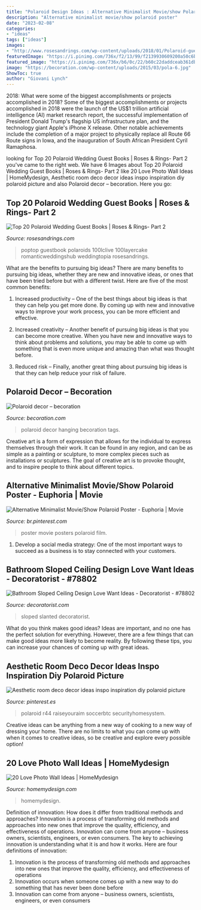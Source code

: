 ```yaml
---
title: "Polaroid Design Ideas : Alternative Minimalist Movie/show Polaroid Poster"
description: "Alternative minimalist movie/show polaroid poster"
date: "2023-02-08"
categories:
- "ideas"
tags: ["ideas"]
images:
- "http://www.rosesandrings.com/wp-content/uploads/2018/01/Polaroid-guest-book-for-elegant-weddings.jpg"
featuredImage: "https://i.pinimg.com/736x/f2/13/99/f2139930609200a50c6b4f57a61874f4.jpg"
featured_image: "https://i.pinimg.com/736x/b6/0c/22/b60c22daddceab361db098c682dc0f24.jpg"
image: "https://becoration.com/wp-content/uploads/2015/03/pola-6.jpg"
ShowToc: true
author: "Giovani Lynch"
---
```



2018: What were some of the biggest accomplishments or projects accomplished in 2018?
Some of the biggest accomplishments or projects accomplished in 2018 were the launch of the US$1 trillion artificial intelligence (AI) market research report, the successful implementation of President Donald Trump's flagship US infrastructure plan, and the technology giant Apple's iPhone X release. Other notable achievements include the completion of a major project to physically replace all Route 66 Route signs in Iowa, and the inauguration of South African President Cyril Ramaphosa.

	

		
looking for Top 20 Polaroid Wedding Guest Books | Roses &amp; Rings- Part 2 you've came to the right web. We have 6 Images about Top 20 Polaroid Wedding Guest Books | Roses &amp; Rings- Part 2 like 20 Love Photo Wall Ideas | HomeMydesign, Aesthetic room deco decor ideas inspo inspiration diy polaroid picture and also Polaroid decor – becoration. Here you go:
		
    
## Top 20 Polaroid Wedding Guest Books | Roses &amp; Rings- Part 2

<img loading=lazy src="http://www.rosesandrings.com/wp-content/uploads/2018/01/Polaroid-guest-book-for-elegant-weddings.jpg" onerror="this.onerror=null;this.src='https://tse3.mm.bing.net/th?id=OIP.W7-7--pRypI9BtNRdNGCbQHaKG&amp;pid=15.1';" alt="Top 20 Polaroid Wedding Guest Books | Roses &amp; Rings- Part 2">

_Source: rosesandrings.com_

>poptop guestbook polaroids 100lclive 100layercake romanticweddingshub weddingtopia rosesandrings. 

	

What are the benefits to pursuing big ideas?
There are many benefits to pursuing big ideas, whether they are new and innovative ideas, or ones that have been tried before but with a different twist. Here are five of the most common benefits:
1. Increased productivity – One of the best things about big ideas is that they can help you get more done. By coming up with new and innovative ways to improve your work process, you can be more efficient and effective.

2. Increased creativity – Another benefit of pursuing big ideas is that you can become more creative. When you have new and innovative ways to think about problems and solutions, you may be able to come up with something that is even more unique and amazing than what was thought before.

3. Reduced risk – Finally, another great thing about pursuing big ideas is that they can help reduce your risk of failure.

    
## Polaroid Decor – Becoration

<img loading=lazy src="https://becoration.com/wp-content/uploads/2015/03/pola-6.jpg" onerror="this.onerror=null;this.src='https://tse4.mm.bing.net/th?id=OIP.pjIvjXSvi2P6XSCTEFLssQHaJ3&amp;pid=15.1';" alt="Polaroid decor – becoration">

_Source: becoration.com_

>polaroid decor hanging becoration tags. 

	

Creative art is a form of expression that allows for the individual to express themselves through their work. It can be found in any region, and can be as simple as a painting or sculpture, to more complex pieces such as installations or sculptures. The goal of creative art is to provoke thought, and to inspire people to think about different topics.

    
## Alternative Minimalist Movie/Show Polaroid Poster - Euphoria | Movie

<img loading=lazy src="https://i.pinimg.com/736x/f2/13/99/f2139930609200a50c6b4f57a61874f4.jpg" onerror="this.onerror=null;this.src='https://tse1.mm.bing.net/th?id=OIP.IxeL3mD49fo5X31W9hCW3QHaLI&amp;pid=15.1';" alt="Alternative Minimalist Movie/Show Polaroid Poster - Euphoria | Movie">

_Source: br.pinterest.com_

>poster movie posters polaroid film. 

	

1. Develop a social media strategy: One of the most important ways to succeed as a business is to stay connected with your customers.

    
## Bathroom Sloped Ceiling Design Love Want Ideas - Decoratorist - #78802

<img loading=lazy src="https://i1.wp.com/cdn.decoratorist.com/wp-content/uploads/bathroom-sloped-ceiling-design-love-want-ideas-594751.jpg?fit=1280%2C960&amp;ssl=1" onerror="this.onerror=null;this.src='https://tse2.mm.bing.net/th?id=OIP.2Ax4Bktr_O7esMibYvq7WAHaFj&amp;pid=15.1';" alt="Bathroom Sloped Ceiling Design Love Want Ideas - Decoratorist - #78802">

_Source: decoratorist.com_

>sloped slanted decoratorist. 

	

What do you think makes good ideas?
Ideas are important, and no one has the perfect solution for everything. However, there are a few things that can make good ideas more likely to become reality. By following these tips, you can increase your chances of coming up with great ideas.

    
## Aesthetic Room Deco Decor Ideas Inspo Inspiration Diy Polaroid Picture

<img loading=lazy src="https://i.pinimg.com/736x/b6/0c/22/b60c22daddceab361db098c682dc0f24.jpg" onerror="this.onerror=null;this.src='https://tse4.mm.bing.net/th?id=OIP.9crNsc9LxOzwxFSQIs8NMgHaMU&amp;pid=15.1';" alt="Aesthetic room deco decor ideas inspo inspiration diy polaroid picture">

_Source: pinterest.es_

>polaroid r44 raiseyouraim soccerbtc securityhomesystem. 

	

Creative ideas can be anything from a new way of cooking to a new way of dressing your home. There are no limits to what you can come up with when it comes to creative ideas, so be creative and explore every possible option!

    
## 20 Love Photo Wall Ideas | HomeMydesign

<img loading=lazy src="http://homemydesign.com/wp-content/uploads/2014/09/polaroid-love-photo-wall-ideas.jpg" onerror="this.onerror=null;this.src='https://tse2.mm.bing.net/th?id=OIP.TjeWBOVs_yBCBN6hn5kVMgHaLL&amp;pid=15.1';" alt="20 Love Photo Wall Ideas | HomeMydesign">

_Source: homemydesign.com_

>homemydesign. 

	

Definition of innovation: How does it differ from traditional methods and approaches?
Innovation is a process of transforming old methods and approaches into new ones that improve the quality, efficiency, and effectiveness of operations. Innovation can come from anyone – business owners, scientists, engineers, or even consumers. The key to achieving innovation is understanding what it is and how it works. Here are four definitions of innovation: 
1. Innovation is the process of transforming old methods and approaches into new ones that improve the quality, efficiency, and effectiveness of operations 
2. Innovation occurs when someone comes up with a new way to do something that has never been done before 
3. Innovation can come from anyone – business owners, scientists, engineers, or even consumers 

